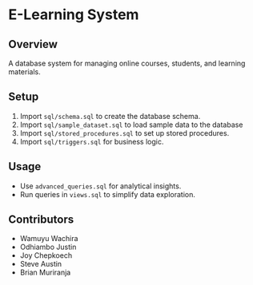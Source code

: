 # E-Learning System

## Overview
A database system for managing online courses, students, and learning materials. 

## Setup
1. Import `sql/schema.sql` to create the database schema.
2. Import `sql/sample_dataset.sql` to load sample data to the database
3. Import `sql/stored_procedures.sql` to set up stored procedures.
4. Import `sql/triggers.sql` for business logic.

## Usage
- Use `advanced_queries.sql` for analytical insights.
- Run queries in `views.sql` to simplify data exploration.

## Contributors
- Wamuyu Wachira
- Odhiambo Justin
- Joy Chepkoech
- Steve Austin
- Brian Muriranja
